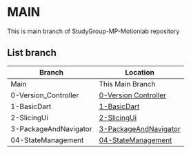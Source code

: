 # MAIN
This is main branch of StudyGroup-MP-Motionlab repository

## List branch

| Branch    | Location |
| -------- | ------- |
| Main  | This Main Branch    |
| 0-Version_Controller | [0-Version Controller](https://github.com/saymynamenow/StudyGroup-MP-Motionlab/tree/0-Version_Controller)   |
| 1-BasicDart | [1-BasicDart](https://github.com/saymynamenow/StudyGroup-MP-Motionlab/tree/1-BasicDart) | 
| 2-SlicingUi | [2-SlicingUi](https://github.com/saymynamenow/StudyGroup-MP-Motionlab/tree/2-SlicingUi) |
| 3-PackageAndNavigator | [3-PackageAndNavigator](https://github.com/saymynamenow/StudyGroup-MP-Motionlab/tree/3-PackageAndNavigator) |
| 04-StateManagement | [04-StateManagement](https://github.com/saymynamenow/StudyGroup-MP-Motionlab/tree/04-StateManagement) |
